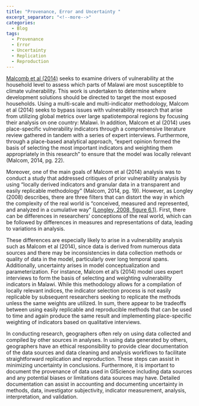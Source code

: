 ```yaml
---
title: "Provenance, Error and Uncertainty "
excerpt_separator: "<!--more-->"
categories:
  - Blog
tags:
  - Provenance
  - Error
  - Uncertainty
  - Replication
  - Reproduction
---
```


[Malcomb et al (2014)]( https://www.sciencedirect.com/science/article/abs/pii/S0143622814000058?via%3Dihub)  seeks to examine drivers of vulnerability at the household level to assess which parts of Malawi are most susceptible to climate vulnerability. This work is undertaken to determine where development solutions should be directed to target the most exposed households. Using a multi-scale and multi-indicator methodology, Malcom et al (2014) seeks to bypass issues with vulnerability research that arise from utilizing global metrics over large spatiotemporal regions by focusing their analysis on one country: Malawi. In addition, Malcom et al (2014) uses place-specific vulnerability indicators through a comprehensive literature review gathered in tandem with a series of expert interviews. Furthermore, through a place-based analytical approach, “expert opinion formed the basis of selecting the most important indicators and weighting them appropriately in this research” to ensure that the model was locally relevant (Malcom, 2014, pg. 22).

Moreover, one of the main goals of Malcom et al (2014) analysis was to conduct a study that addressed critiques of prior vulnerability analysis by using “locally derived indicators and granular data in a transparent and easily replicable methodology” (Malcom, 2014, pg. 19). However, as Longley (2008) describes, there are three filters that can distort the way in which the complexity of the real world is “conceived, measured and represented, and analyzed in a cumulative way” [(Longley, 2008, figure 6.1)](https://www.geos.ed.ac.uk/~gisteac/gis_book_abridged/files/00_fm.pdf). First, there can be differences in researchers’ conceptions of the real world, which can be followed by differences in measures and representations of data, leading to variations in analysis.  

These differences are especially likely to arise in a vulnerability analysis such as Malcom et al (2014), since data is derived from numerous data sources and there may be inconsistencies in data collection methods or quality of data in the model, particularly over long temporal spans. Additionally, uncertainty arises in model conceptualization and parameterization. For instance, Malcom et al’s (2014) model uses expert interviews to form the basis of selecting and weighting vulnerability indicators in Malawi. While this methodology allows for a compilation of locally relevant indices, the indicator selection process is not easily replicable by subsequent researchers seeking to replicate the methods unless the same weights are utilized. In sum, there appear to be tradeoffs between using easily replicable and reproducible methods that can be used to time and again produce the same result and implementing place-specific weighting of indicators based on qualitative interviews.

In conducting research, geographers often rely on using data collected and compiled by other sources in analyses. In using data generated by others, geographers have an ethical responsibility to provide clear documentation of the data sources and data cleaning and analysis workflows to facilitate straightforward replication and reproduction. These steps can assist in minimizing uncertainty in conclusions. Furthermore, it is important to document the provenance of data used in GIScience including data sources and any potential biases or limitations data sources may have. Detailed documentation can assist in accounting and documenting uncertainty in methods, data, investigator subjectivity, indicator measurement, analysis, interpretation, and validation.
